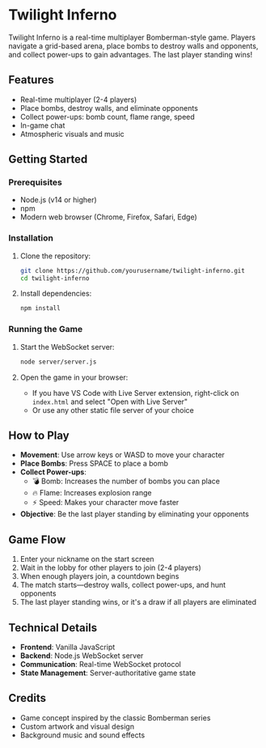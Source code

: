 # Twilight Inferno

Twilight Inferno is a real-time multiplayer Bomberman-style game. Players navigate a grid-based arena, place bombs to destroy walls and opponents, and collect power-ups to gain advantages. The last player standing wins!

## Features

- Real-time multiplayer (2-4 players)
- Place bombs, destroy walls, and eliminate opponents
- Collect power-ups: bomb count, flame range, speed
- In-game chat
- Atmospheric visuals and music

## Getting Started

### Prerequisites

- Node.js (v14 or higher)
- npm
- Modern web browser (Chrome, Firefox, Safari, Edge)

### Installation

1. Clone the repository:

   ```bash
   git clone https://github.com/yourusername/twilight-inferno.git
   cd twilight-inferno
   ```

2. Install dependencies:
   ```bash
   npm install
   ```

### Running the Game

1. Start the WebSocket server:

   ```bash
   node server/server.js
   ```

2. Open the game in your browser:
   - If you have VS Code with Live Server extension, right-click on `index.html` and select "Open with Live Server"
   - Or use any other static file server of your choice

## How to Play

- **Movement**: Use arrow keys or WASD to move your character
- **Place Bombs**: Press SPACE to place a bomb
- **Collect Power-ups**:
  - 💣 Bomb: Increases the number of bombs you can place
  - 🔥 Flame: Increases explosion range
  - ⚡ Speed: Makes your character move faster
- **Objective**: Be the last player standing by eliminating your opponents

## Game Flow

1. Enter your nickname on the start screen
2. Wait in the lobby for other players to join (2-4 players)
3. When enough players join, a countdown begins
4. The match starts—destroy walls, collect power-ups, and hunt opponents
5. The last player standing wins, or it's a draw if all players are eliminated

## Technical Details

- **Frontend**: Vanilla JavaScript
- **Backend**: Node.js WebSocket server
- **Communication**: Real-time WebSocket protocol
- **State Management**: Server-authoritative game state

## Credits

- Game concept inspired by the classic Bomberman series
- Custom artwork and visual design
- Background music and sound effects
